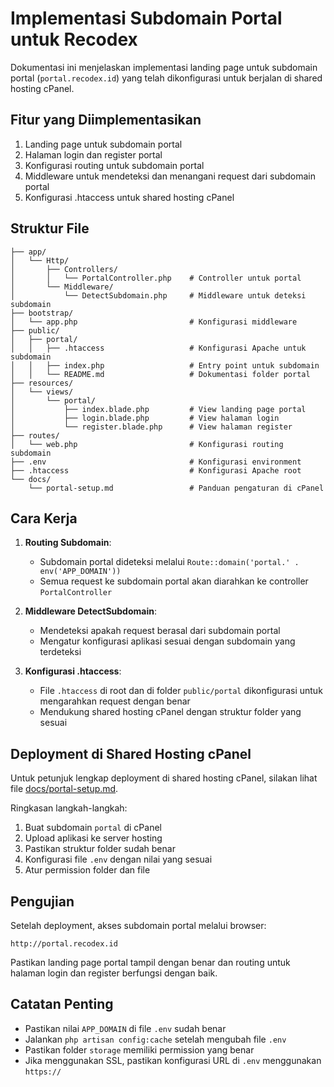 # Implementasi Subdomain Portal untuk Recodex

Dokumentasi ini menjelaskan implementasi landing page untuk subdomain portal (`portal.recodex.id`) yang telah dikonfigurasi untuk berjalan di shared hosting cPanel.

## Fitur yang Diimplementasikan

1. Landing page untuk subdomain portal
2. Halaman login dan register portal
3. Konfigurasi routing untuk subdomain portal
4. Middleware untuk mendeteksi dan menangani request dari subdomain portal
5. Konfigurasi .htaccess untuk shared hosting cPanel

## Struktur File

```
├── app/
│   └── Http/
│       ├── Controllers/
│       │   └── PortalController.php    # Controller untuk portal
│       └── Middleware/
│           └── DetectSubdomain.php     # Middleware untuk deteksi subdomain
├── bootstrap/
│   └── app.php                         # Konfigurasi middleware
├── public/
│   ├── portal/
│   │   ├── .htaccess                   # Konfigurasi Apache untuk subdomain
│   │   ├── index.php                   # Entry point untuk subdomain
│   │   └── README.md                   # Dokumentasi folder portal
├── resources/
│   └── views/
│       └── portal/
│           ├── index.blade.php         # View landing page portal
│           ├── login.blade.php         # View halaman login
│           └── register.blade.php      # View halaman register
├── routes/
│   └── web.php                         # Konfigurasi routing subdomain
├── .env                                # Konfigurasi environment
├── .htaccess                           # Konfigurasi Apache root
└── docs/
    └── portal-setup.md                 # Panduan pengaturan di cPanel
```

## Cara Kerja

1. **Routing Subdomain**:
   - Subdomain portal dideteksi melalui `Route::domain('portal.' . env('APP_DOMAIN'))`
   - Semua request ke subdomain portal akan diarahkan ke controller `PortalController`

2. **Middleware DetectSubdomain**:
   - Mendeteksi apakah request berasal dari subdomain portal
   - Mengatur konfigurasi aplikasi sesuai dengan subdomain yang terdeteksi

3. **Konfigurasi .htaccess**:
   - File `.htaccess` di root dan di folder `public/portal` dikonfigurasi untuk mengarahkan request dengan benar
   - Mendukung shared hosting cPanel dengan struktur folder yang sesuai

## Deployment di Shared Hosting cPanel

Untuk petunjuk lengkap deployment di shared hosting cPanel, silakan lihat file [docs/portal-setup.md](/Users/user/Herd/recodex/docs/portal-setup.md).

Ringkasan langkah-langkah:

1. Buat subdomain `portal` di cPanel
2. Upload aplikasi ke server hosting
3. Pastikan struktur folder sudah benar
4. Konfigurasi file `.env` dengan nilai yang sesuai
5. Atur permission folder dan file

## Pengujian

Setelah deployment, akses subdomain portal melalui browser:

```
http://portal.recodex.id
```

Pastikan landing page portal tampil dengan benar dan routing untuk halaman login dan register berfungsi dengan baik.

## Catatan Penting

- Pastikan nilai `APP_DOMAIN` di file `.env` sudah benar
- Jalankan `php artisan config:cache` setelah mengubah file `.env`
- Pastikan folder `storage` memiliki permission yang benar
- Jika menggunakan SSL, pastikan konfigurasi URL di `.env` menggunakan `https://`
